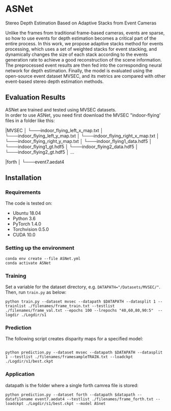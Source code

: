 # ASNet

Stereo Depth Estimation Based on Adaptive Stacks from Event Cameras

Unlike the frames from traditional frame-based cameras, events are sparse, so how to use events for depth estimation becomes a critical part of the entire process. In this work, we propose adaptive stacks method for events processing, which uses a set of weighted stacks for event stacking, and dynamically changes the size of each stack according to the events generation rate to achieve a good reconstruction of the scene information. The preprocessed event results are then fed into the corresponding neural network for depth estimation. Finally, the model is evaluated using the open-source event dataset MVSEC, and its metrics are compared with other event-based stereo depth estimation methods.

## Evaluation Results 
ASNet are trained and tested using  MVSEC datasets.  
In order to use ASNet, you need first download the MVSEC "indoor-flying' files in a folder like this:

|MVSEC
│ 
└───indoor_flying_left_x_map.txt
│ 
└───indoor_flying_left_y_map.txt
│ 
└───indoor_flying_right_x_map.txt
│ 
└───indoor_flying_right_y_map.txt
│
└───indoor_flying1_data.hdf5
│ 
└───indoor_flying1_gt.hdf5
│ 
└───indoor_flying2_data.hdf5
│ 
└───indoor_flying2_gt.hdf5
│
...



|forth
│ 
└───event7.aedat4



## Installation

### Requirements
The code is tested on:
- Ubuntu 18.04
- Python 3.6 
- PyTorch 1.4.0 
- Torchvision 0.5.0
- CUDA 10.0

### Setting up the environment

```shell
conda env create --file ASNet.yml
conda activate ASNet
```



### Training 

Set a variable for the dataset directory, e.g. ```DATAPATH="/Datasets/MVSEC/"```. Then, run ```train.py``` as below:


```shell
python train.py --dataset mvsec --datapath $DATAPATH --datasplit 1 --trainlist ./filenames/frame_train.txt --testlist ./filenames/frame_val.txt --epochs 100 --lrepochs "40,60,80,90:5"  --logdir ./Logdir/s1

```

### Prediction

The following script creates disparity maps for a specified model:

```shell

python prediction.py --dataset mvsec --datapath $DATAPATH --datasplit 1 --testlist ./filenames/framesampleTRAIN.txt --loadckpt ./Logdir/s1/best.ckpt

```
### Application
datapath is the folder where a single forth camrea file is stored: 
```shell
python prediction.py --dataset forth --datapath $datapath --datafilename event7.aedat4 --testlist ./filenames/frame_forth.txt --loadckpt ./Logdir/s1/best.ckpt --model ASnet
```